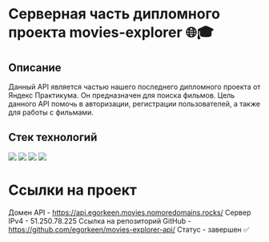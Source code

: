 # Серверная часть дипломного проекта movies-explorer 🌐🎓

## Описание

Данный API является частью нашего последнего дипломного проекта от Яндекс Практикума. Он предназначен для поиска фильмов. Цель данного API помочь в авторизации, регистрации пользователей, а также для работы с фильмами.

## Стек технологий
<img src="https://img.shields.io/badge/JavaScript-F7DF1E?style=for-the-badge&logo=javascript&logoColor=white"/> <img src="https://img.shields.io/badge/Node.js-339933?style=for-the-badge&logo=nodedotjs&logoColor=white"/> <img src="https://img.shields.io/badge/Express.js-000000?style=for-the-badge&logo=express&logoColor=white"/> <img src="https://img.shields.io/badge/MongoDB-47A248?style=for-the-badge&logo=mongodb&logoColor=white"/>

# Ссылки на проект

Домен API - https://api.egorkeen.movies.nomoredomains.rocks/
Сервер IPv4 - 51.250.78.225
Ссылка на репозиторий GitHub - https://github.com/egorkeen/movies-explorer-api/
Статус - завершен ✅
